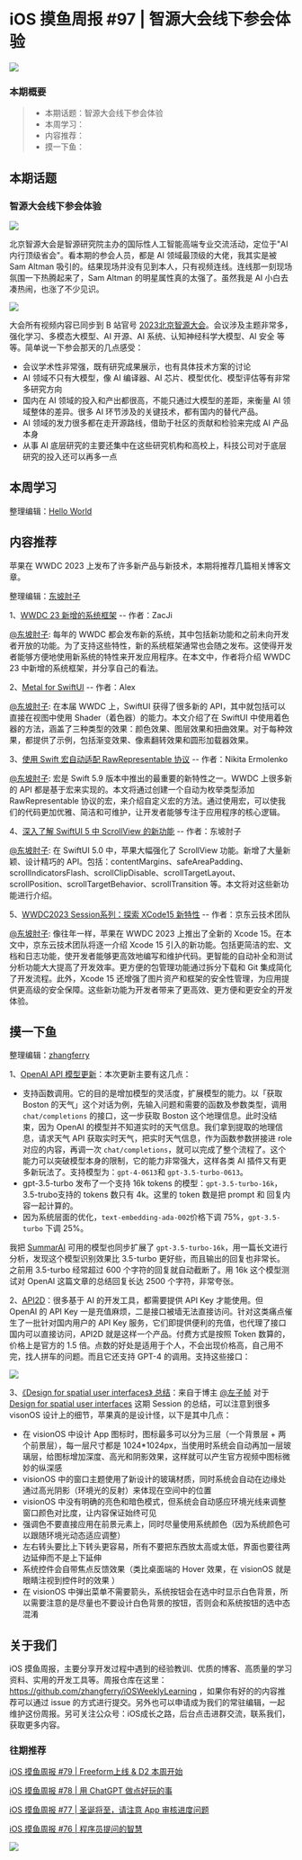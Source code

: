 # iOS 摸鱼周报 #97 | 智源大会线下参会体验

![](https://cdn.zhangferry.com/Images/moyu_weekly_cover.jpeg)

### 本期概要

> * 本期话题：智源大会线下参会体验
> * 本周学习：
> * 内容推荐：
> * 摸一下鱼：

## 本期话题

### 智源大会线下参会体验

![](https://cdn.zhangferry.com/Images/202306160815108.png)

北京智源大会是智源研究院主办的国际性人工智能高端专业交流活动，定位于"AI内行顶级省会"。看本期的参会人员，都是 AI 领域最顶级的大佬，我其实是被 Sam Altman 吸引的。结果现场并没有见到本人，只有视频连线。连线那一刻现场氛围一下热腾起来了，Sam Altman 的明星属性真的太强了。虽然我是 AI 小白去凑热闹，也涨了不少见识。

![](https://cdn.zhangferry.com/Images/202306160810986.png)

大会所有视频内容已同步到 B 站官号 [2023北京智源大会](https://www.bilibili.com/video/BV1PN411C7JX "2023北京智源大会")。会议涉及主题非常多，强化学习、多模态大模型、AI 开源、AI 系统、认知神经科学大模型、AI 安全 等等。简单说一下参会那天的几点感受：

* 会议学术性非常强，既有研究成果展示，也有具体技术方案的讨论
* AI 领域不只有大模型，像 AI 编译器、AI 芯片、模型优化、模型评估等有非常多研究方向
* 国内在 AI 领域的投入和产出都很高，不能只通过大模型的差距，来衡量 AI 领域整体的差异。很多 AI 环节涉及的关键技术，都有国内的替代产品。
* AI 领域的发力很多都在走开源路线，借助于社区的贡献和检验来完成 AI 产品本身
* 从事 AI 底层研究的主要还集中在这些研究机构和高校上，科技公司对于底层研究的投入还可以再多一点

## 本周学习

整理编辑：[Hello World](https://juejin.cn/user/2999123453164605/posts)



## 内容推荐

苹果在 WWDC 2023 上发布了许多新产品与新技术，本期将推荐几篇相关博客文章。

整理编辑：[东坡肘子](https://www.fatbobman.com/)

1、[WWDC 23 新增的系统框架](https://juejin.cn/post/7243352406132981797 "WWDC 23 新增的系统框架") -- 作者：ZacJi

[@东坡肘子](https://www.fatbobman.com/): 每年的 WWDC 都会发布新的系统，其中包括新功能和之前未向开发者开放的功能。为了支持这些特性，新的系统框架通常也会随之发布。这使得开发者能够方便地使用新系统的特性来开发应用程序。在本文中，作者将介绍 WWDC 23 中新增的系统框架，并分享自己的看法。

2、[Metal for SwiftUI](https://alexanderlogan.co.uk/blog/wwdc23/09-metal "Metal for SwiftUI") -- 作者：Alex

[@东坡肘子](https://www.fatbobman.com/): 在本届 WWDC 上，SwiftUI 获得了很多新的 API，其中就包括可以直接在视图中使用 Shader（着色器）的能力。本文介绍了在 SwiftUI 中使用着色器的方法，涵盖了三种类型的效果：颜色效果、图层效果和扭曲效果。对于每种效果，都提供了示例，包括渐变效果、像素翻转效果和圆形加载器效果。

3、[使用 Swift 宏自动适配 RawRepresentable 协议](https://otbivnoe.ru/2023/06/13/Automating-RawRepresentable-Conformance-with-Swift-Macros.html "使用 Swift 宏自动适配 RawRepresentable 协议") -- 作者：Nikita Ermolenko

[@东坡肘子](https://www.fatbobman.com/): 宏是 Swift 5.9 版本中推出的最重要的新特性之一。WWDC 上很多新的 API 都是基于宏来实现的。本文将通过创建一个自动为枚举类型添加 RawRepresentable 协议的宏，来介绍自定义宏的方法。通过使用宏，可以使我们的代码更加优雅、简洁和可维护，让开发者能够专注于应用程序的核心逻辑。

4、[深入了解 SwiftUI 5 中 ScrollView 的新功能](https://www.fatbobman.com/posts/new-features-of-ScrollView-in-SwiftUI5/ "深入了解 SwiftUI 5 中 ScrollView 的新功能") -- 作者：东坡肘子

[@东坡肘子](https://www.fatbobman.com/): 在 SwiftUI 5.0 中，苹果大幅强化了 ScrollView 功能。新增了大量新颖、设计精巧的 API。包括：contentMargins、safeAreaPadding、scrollIndicatorsFlash、scrollClipDisable、scrollTargetLayout、scrollPosition、scrollTargetBehavior、scrollTransition 等。本文将对这些新功能进行介绍。

5、[WWDC2023 Session系列：探索 XCode15 新特性](https://juejin.cn/post/7244561312709558330 "WWDC2023 Session系列：探索 XCode15 新特性") -- 作者：京东云技术团队

[@东坡肘子](https://www.fatbobman.com/): 像往年一样，苹果在 WWDC 2023 上推出了全新的 Xcode 15。在本文中，京东云技术团队将逐一介绍 Xcode 15 引入的新功能。包括更简洁的宏、文档和日志功能，使开发者能够更高效地编写和维护代码。更智能的自动补全和测试分析功能大大提高了开发效率。更方便的包管理功能通过拆分下载和 Git 集成简化了开发流程。此外，Xcode 15 还增强了图片资产和框架的安全性管理，为应用提供更高级的安全保障。这些新功能为开发者带来了更高效、更方便和更安全的开发体验。



## 摸一下鱼

整理编辑：[zhangferry](https://zhangferry.com)

1、[OpenAI API 模型更新](https://openai.com/blog/function-calling-and-other-api-updates)：本次更新主要有这几点：

* 支持函数调用。它的目的是增加模型的灵活度，扩展模型的能力。以「获取 Boston 的天气」这个对话为例，先输入问题和需要的函数及参数类型，调用 `chat/completions` 的接口，这一步获取 Boston 这个地理信息。此时没结束，因为 OpenAI 的模型并不知道实时的天气信息。我们拿到提取的地理信息，请求天气 API 获取实时天气，把实时天气信息，作为函数参数拼接进 role 对应的内容，再调一次 `chat/completions`，就可以完成了整个流程了。这个能力可以突破模型本身的限制，它的能力非常强大，这样各类 AI 插件又有更多新玩法了。支持模型为：`gpt-4-0613`和 `gpt-3.5-turbo-0613`。
* gpt-3.5-turbo 发布了一个支持 16k tokens 的模型：`gpt-3.5-turbo-16k`，3.5-trubo支持的 tokens 数只有 4k。这里的 token 数是把 prompt 和 回复内容一起计算的。
* 因为系统层面的优化，`text-embedding-ada-002`价格下调 75%，`gpt-3.5-turbo` 下调 25%。

我把 [SummarAI](https://github.com/zhangferry/SummarAI "SummarAI") 可用的模型也同步扩展了 `gpt-3.5-turbo-16k`，用一篇长文进行分析，发现这个模型识别效果比 3.5-turbo 更好些，而且输出的回复也非常长。之前用 3.5-turbo 经常超过 600 个字符的回复就自动截断了。用 16k 这个模型测试对 OpenAI 这篇文章的总结回复长达 2500 个字符，非常夸张。

2、[API2D](https://api2d.com/r/187046 "API2D")：很多基于 AI 的开发工具，都需要提供 API Key 才能使用。但 OpenAI 的 API Key 一是充值麻烦，二是接口被墙无法直接访问。针对这类痛点催生了一批针对国内用户的 API Key 服务，它们即提供便利的充值，也代理了接口国内可以直接访问，API2D 就是这样一个产品。付费方式是按照 Token 数算的，价格上是官方的 1.5 倍。点数的好处是适用于个人，不会出现价格高，自己用不完，找人拼车的问题。而且它还支持 GPT-4 的调用。支持这些接口：

![](https://cdn.zhangferry.com/Images/202306160021450.png)

3、[《Design for spatial user interfaces》 总结](https://twitter.com/zuozizhen/status/1669313088674496514 "《Design for spatial user interfaces》 总结")：来自于博主 [@左子帧](https://twitter.com/zuozizhen) 对于 [Design for spatial user interfaces](https://developer.apple.com/videos/play/wwdc2023/10076/ "Design for spatial user interfaces") 这期 Session 的总结，可以注意到很多 visonOS 设计上的细节，苹果真的是设计怪，以下是其中几点：

* 在 visionOS 中设计 App 图标时，图标最多可以分为三层（一个背景层 + 两个前景层），每一层尺寸都是 1024*1024px，当使用时系统会自动再加一层玻璃层，给图标增加深度、高光和阴影效果，这样就可以产生官方视频中图标微妙的纵深感
* visionOS 中的窗口主题使用了新设计的玻璃材质，同时系统会自动在边缘处通过高光阴影（环境光的反射）来体现在空间中的位置
* visionOS 中没有明确的亮色和暗色模式，但系统会自动感应环境光线来调整窗口颜色对比度，让内容保证始终可见
* 强调色不要直接应用在前景元素上，同时尽量使用系统颜色（因为系统颜色可以跟随环境光动态适应调整）
* 左右转头要比上下转头更容易，所有不要把东西放太高或太低，界面也要往两边延伸而不是上下延伸
* 系统控件会自带焦点反馈效果（类比桌面端的 Hover 效果，在 visionOS 就是眼睛注视到控件时的效果 ）
* 在 visionOS 中弹出菜单不需要箭头，系统按钮会在选中时显示白色背景，所以需要注意的是尽量也不要设计白色背景的按钮，否则会和系统按钮的选中态混淆

## 关于我们

iOS 摸鱼周报，主要分享开发过程中遇到的经验教训、优质的博客、高质量的学习资料、实用的开发工具等。周报仓库在这里：https://github.com/zhangferry/iOSWeeklyLearning ，如果你有好的的内容推荐可以通过 issue 的方式进行提交。另外也可以申请成为我们的常驻编辑，一起维护这份周报。另可关注公众号：iOS成长之路，后台点击进群交流，联系我们，获取更多内容。

### 往期推荐

[iOS 摸鱼周报 #79 | Freeform上线 & D2 本周开始](https://mp.weixin.qq.com/s/HdEhmXt60853tzM6xiVUwA)

[iOS 摸鱼周报 #78 |  用 ChatGPT 做点好玩的事 ](https://mp.weixin.qq.com/s/27J4NguYRsxYWmff_6iDcg)

[iOS 摸鱼周报 #77 | 圣诞将至，请注意 App 审核进度问题](https://mp.weixin.qq.com/s/yYdGO1kRcwQJ3-z-aavHYA)

[iOS 摸鱼周报 #76 | 程序员提问的智慧](https://mp.weixin.qq.com/s/5chb-a9u7VMdLis1FG6B6Q)

![](https://cdn.zhangferry.com/Images/WechatIMG384.jpeg)
